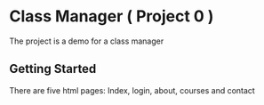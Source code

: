 # Class Manager ( Project 0 )

The project is a demo for a class manager 

## Getting Started

There are five html pages:
Index, login, about, courses and contact


